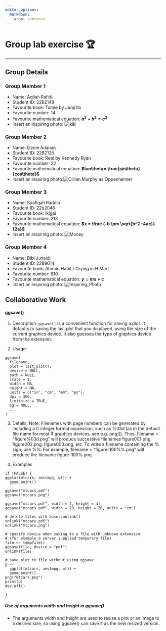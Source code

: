 ```yaml
---
editor_options:
  markdown:
    wrap: sentence
---
```


# Group lab exercise 🏆

------------------------------------------------------------------------

## Group Details

### Group Member 1

-   Name: Aqilah Rafidi
-   Student ID: 22B2149
-   Favourite book: Tomie by Junji Ito
-   Favourite number: 14
-   Favourite mathematical equation: **$a^2+b^2=c^2$**
-   Insert an inspiring photo: ![kiki](https://github.com/sm2302-aug23/.github/assets/141397360/4c2cbf81-5623-40a6-a209-2e14d4266f5c)

### Group Member 2

-   Name: Izznie Adanan
-   Student ID: 22B2125
-   Favourite book: Reel by Kennedy Ryan
-   Favourite number: 22
-   Favourite mathematical equation: **$tan\theta= \frac{sin\theta}{cos\theta}$**
-   Insert an inspiring photo:![Cillian Murphy as Oppenheimer](https://github.com/sm2302-aug23/.github/assets/141397633/7ffa24b9-620f-47ec-891d-3fb2351d645d)

### Group Member 3

-   Name: Syafiqah Raddin
-   Student ID: 22b2046
-   Favourite book: Ikigai
-   Favourite number: 213
-   Favourite mathematical equation: **$x = \frac {-b \pm \sqrt{b^2 -4ac}} {2a}$**
-   Insert an inspiring photo: ![Money](https://github.com/sm2302-aug23/.github/assets/141397169/e96a94c1-02af-4476-a55e-676ff342db0f)

### Group Member 4

-   Name: Bibi Junaidi
-   Student ID: 22B9014
-   Favourite book: Atomic Habit / Crying in H Mart
-   Favourite number: 810
-   Favourite mathematical equation: **$y=mx + c$**
-   Insert an inspiring photo: ![Inspiring_Photo](https://github.com/sm2302-aug23/.github/assets/141397273/f5b5a10c-b6db-40ef-80c9-f280481c796f)

## Collaborative Work

#### ggsave()

1.  Description: `ggsave()` is a convenient function for saving a plot.
    It defaults to saving the last plot that you displayed, using the size of the current graphics device.
    It also guesses the type of graphics device from the extension.

2.  Usage:

```         
ggsave(
  filename,
  plot = last_plot(),
  device = NULL,
  path = NULL,
  scale = 1,
  width = NA,
  height = NA,
  units = c("in", "cm", "mm", "px"),
  dpi = 300,
  limitsize = TRUE,
  bg = NULL,
  ...
)
```

3.  Details: Note: Filenames with page numbers can be generated by including a C integer format expression, such as ⁠%03d⁠ (as in the default file name for most R graphics devices, see e.g. png()).
    Thus, filename = "figure%03d.png" will produce successive filenames figure001.png, figure002.png, figure003.png, etc.
    To write a filename containing the ⁠%⁠ sign, use %%.
    For example, filename = "figure-100%%.png" will produce the filename ⁠figure-100%.png⁠.

4.  Examples

```         
if (FALSE) {
ggplot(mtcars, aes(mpg, wt)) +
  geom_point()

ggsave("mtcars.pdf")
ggsave("mtcars.png")

ggsave("mtcars.pdf", width = 4, height = 4)
ggsave("mtcars.pdf", width = 20, height = 20, units = "cm")

# delete files with base::unlink()
unlink("mtcars.pdf")
unlink("mtcars.png")

# specify device when saving to a file with unknown extension
# (for example a server supplied temporary file)
file <- tempfile()
ggsave(file, device = "pdf")
unlink(file)

# save plot to file without using ggsave
p <-
  ggplot(mtcars, aes(mpg, wt)) +
  geom_point()
png("mtcars.png")
print(p)
dev.off()

}
```

##### Use of arguments width and height in ggsave()

- The arguments width and height are used to resize a plot or an image to a desired size, so using ggsave() can save it as the new resized version.



